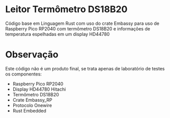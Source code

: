 # Leitor Termômetro DS18B20 
Código base em Linguagem Rust com uso do crate Embassy para uso de Raspberry Pico RP2040 com termômetro DS18B20 e informações de temperatura espelhadas em um display HD44780

# Observação
Este código não é um produto final, se trata apenas de laboratório de testes os componentes:
+ Raspberry Pico RP2040
+ Display HD44780 Hitachi
+ Termômetro DS18B20
+ Crate Embassy_RP
+ Protocolo Onewire
+ Rust Embedded
